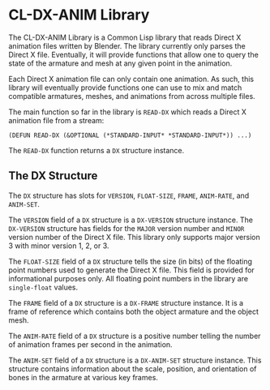 # CL-DX-ANIM Library

The CL-DX-ANIM Library is a Common Lisp library that reads Direct X
animation files written by Blender.  The library currently only parses
the Direct X file.  Eventually, it will provide functions that allow
one to query the state of the armature and mesh at any given point in
the animation.

Each Direct X animation file can only contain one animation.  As such,
this library will eventually provide functions one can use to mix and
match compatible armatures, meshes, and animations from across
multiple files.

The main function so far in the library is `READ-DX` which reads a
Direct X animation file from a stream:

    (DEFUN READ-DX (&OPTIONAL (*STANDARD-INPUT* *STANDARD-INPUT*)) ...)

The `READ-DX` function returns a `DX` structure instance.

## The DX Structure

The `DX` structure has slots for `VERSION`, `FLOAT-SIZE`, `FRAME`,
`ANIM-RATE`, and `ANIM-SET`.

The `VERSION` field of a `DX` structure is a `DX-VERSION` structure
instance.  The `DX-VERSION` structure has fields for the `MAJOR`
version number and `MINOR` version number of the Direct X file.  This
library only supports major version 3 with minor version 1, 2, or 3.

The `FLOAT-SIZE` field of a `DX` structure tells the size (in bits) of
the floating point numbers used to generate the Direct X file.  This
field is provided for informational purposes only.  All floating point
numbers in the library are `single-float` values.

The `FRAME` field of a `DX` structure is a `DX-FRAME` structure
instance.  It is a frame of reference which contains both the object
armature and the object mesh.

The `ANIM-RATE` field of a `DX` structure is a positive number telling
the number of animation frames per second in the animation.

The `ANIM-SET` field of a `DX` structure is a `DX-ANIM-SET` structure
instance.  This structure contains information about the scale,
position, and orientation of bones in the armature at various key
frames.
